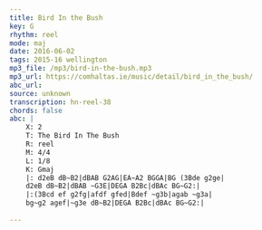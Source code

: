 ```yaml
---
title: Bird In the Bush
key: G
rhythm: reel
mode: maj
date: 2016-06-02
tags: 2015-16 wellington
mp3_file: /mp3/bird-in-the-bush.mp3
mp3_url: https://comhaltas.ie/music/detail/bird_in_the_bush/
abc_url: 
source: unknown
transcription: hn-reel-38
chords: false
abc: |
    X: 2
    T: The Bird In The Bush
    R: reel
    M: 4/4
    L: 1/8
    K: Gmaj
    |: d2eB dB~B2|dBAB G2AG|EA~A2 BGGA|BG (3Bde g2ge|
    d2eB dB~B2|dBAB ~G3E|DEGA B2Bc|dBAc BG~G2:|
    |:(3Bcd ef g2fg|afdf gfed|Bdef ~g3b|agab ~g3a|
    bg~g2 agef|~g3e dB~B2|DEGA B2Bc|dBAc BG~G2:|
    
---
```


